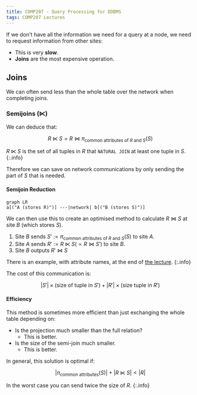 ```yaml
---
title: COMP207 - Query Processing for DDBMS
tags: COMP207 Lectures
---
```

If we don't have all the information we need for a query at a node, we need to request information from other sites:

* This is very **slow**.
* **Joins** are the most expensive operation.

## Joins
We can often send less than the whole table over the network when completing joins.

### Semijoins ($\ltimes$)
We can deduce that:

$$
R\ltimes S=R\bowtie \pi_{\text{common attributes of }R\text{ and }S}(S)
$$

$R\ltimes S$ is the set of all tuples in $R$ that `NATURAL JOIN` at least one tuple in $S$.
{:.info}

Therefore we can save on network communications by only sending the part of $S$ that is needed.

#### Semijoin Reduction

```mermaid
graph LR
a[("A (stores R)")] ---|network| b[("B (stores S)")]
```

We can then use this to create an optimised method to calculate $R\bowtie S$ at site $B$ (which stores $S$).

1. Site $B$ sends $S':=\pi_{\text{common attributes of }R\text{ and }S}(S)$ to site $A$.
1. Site $A$ sends $R':=R\ltimes S(=R\bowtie S')$ to site $B$.
1. Site $B$ outputs $R'\bowtie S$

There is an example, with attribute names, at the end of [the lecture](https://liverpool.instructure.com/courses/46572/pages/query-processing-for-ddbms?module_item_id=1218353).
{:.info}

The cost of this communication is:

$$
\lvert S'\rvert\times(\text{size of tuple in }S')+\lvert R'\rvert\times(\text{size tuple in }R') 
$$

#### Efficiency
This method is sometimes more efficient than just exchanging the whole table depending on:

* Is the projection much smaller than the full relation?
	* This is better.
* Is the size of the semi-join much smaller.
	* This is better.

In general, this solution is optimal if:

$$
\lvert\pi_\text{common attributes}(S)\rvert+\lvert R\ltimes S\rvert <\lvert R\rvert
$$

In the worst case you can send twice the size of $R$.
{:.info}